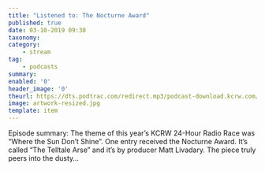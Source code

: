 ```yaml
---
title: "Listened to: The Nocturne Award"
published: true
date: 03-10-2019 09:30
taxonomy:
category:
	- stream
tag:
	- podcasts
summary:
enabled: '0'
header_image: '0'
theurl: https://dts.podtrac.com/redirect.mp3/podcast-download.kcrw.com/kcrw/audio/podcast/etc/nw/KCRW-nocturne-the_nocturne_award-190924.mp3
image: artwork-resized.jpg
template: item
---
```

 
Episode summary: The theme of this year’s KCRW 24-Hour Radio Race was “Where the Sun Don’t Shine”. One entry received the Nocturne Award. It’s called “The Telltale Arse” and it’s by producer Matt Livadary. The piece truly peers into the dusty…
